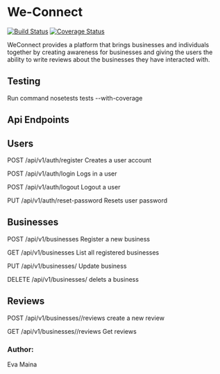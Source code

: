 # We-Connect
[![Build Status](https://travis-ci.org/evamaina/We-Connect.svg?branch=Challenge2)](https://travis-ci.org/evamaina/We-Connect)
[![Coverage Status](https://coveralls.io/repos/github/evamaina/We-Connect/badge.svg?branch=master)](https://coveralls.io/github/evamaina/We-Connect?branch=master)

WeConnect provides a platform that brings businesses and individuals together by creating awareness for businesses and giving the users the ability to write reviews about the businesses they have interacted with.



## Testing
Run command nosetests tests --with-coverage

## Api Endpoints
## Users

POST /api/v1/auth/register Creates a user account

POST /api/v1/auth/login Logs in a user

POST /api/v1/auth/logout Logout a user

PUT /api/v1/auth/reset-password Resets user password

## Businesses

POST /api/v1/businesses Register a new business

GET /api/v1/businesses List all registered businesses

PUT /api/v1/businesses/<businessId> Update business

DELETE /api/v1/businesses/<businessId> delets a business

## Reviews

POST /api/v1/businesses/<businessId>/reviews create a new review

GET /api/v1/businesses/<businessId>/reviews Get reviews


### Author:

Eva Maina








